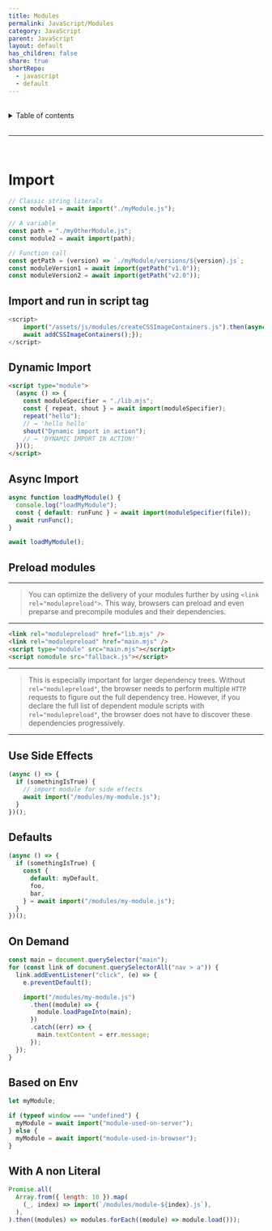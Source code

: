 ```yaml
---
title: Modules
permalink: JavaScript/Modules
category: JavaScript
parent: JavaScript
layout: default
has_children: false
share: true
shortRepo:
  - javascript
  - default
---
```


<br/>

<details markdown="block">                
<summary>                
Table of contents                
</summary>                
{: .text-delta }                
1. TOC                
{:toc}                
</details>

<br/>

---

<br/>

# Import

```javascript
// Classic string literals
const module1 = await import("./myModule.js");

// A variable
const path = "./myOtherModule.js";
const module2 = await import(path);

// Function call
const getPath = (version) => `./myModule/versions/${version}.js`;
const moduleVersion1 = await import(getPath("v1.0"));
const moduleVersion2 = await import(getPath("v2.0"));
```

## Import and run in script tag

```javascript
<script>
    import("/assets/js/modules/createCSSImageContainers.js").then(async (module) => {const {addCSSImageContainers} = module;
    await addCSSImageContainers();});
</script>
```

## Dynamic Import

```html
<script type="module">
  (async () => {
    const moduleSpecifier = "./lib.mjs";
    const { repeat, shout } = await import(moduleSpecifier);
    repeat("hello");
    // → 'hello hello'
    shout("Dynamic import in action");
    // → 'DYNAMIC IMPORT IN ACTION!'
  })();
</script>
```

## Async Import

```javascript
async function loadMyModule() {
  console.log("loadMyModule");
  const { default: runFunc } = await import(moduleSpecifier(file));
  await runFunc();
}

await loadMyModule();
```

## Preload modules

---

> You can optimize the delivery of your modules further by using `<link rel="modulepreload">`.
> This way, browsers can preload and even preparse and precompile modules and their dependencies.

---

```html
<link rel="modulepreload" href="lib.mjs" />
<link rel="modulepreload" href="main.mjs" />
<script type="module" src="main.mjs"></script>
<script nomodule src="fallback.js"></script>
```

---

> This is especially important for larger dependency trees.
> Without `rel="modulepreload"`,
> the browser needs to perform multiple `HTTP` requests to figure out the full dependency tree.
> However, if you declare the full list of dependent module scripts with `rel="modulepreload"`,
> the browser does not have to discover these dependencies progressively.

---

## Use Side Effects

```javascript
(async () => {
  if (somethingIsTrue) {
    // import module for side effects
    await import("/modules/my-module.js");
  }
})();
```

## Defaults

```javascript
(async () => {
  if (somethingIsTrue) {
    const {
      default: myDefault,
      foo,
      bar,
    } = await import("/modules/my-module.js");
  }
})();
```

## On Demand

```javascript
const main = document.querySelector("main");
for (const link of document.querySelectorAll("nav > a")) {
  link.addEventListener("click", (e) => {
    e.preventDefault();

    import("/modules/my-module.js")
      .then((module) => {
        module.loadPageInto(main);
      })
      .catch((err) => {
        main.textContent = err.message;
      });
  });
}
```

## Based on Env

```javascript
let myModule;

if (typeof window === "undefined") {
  myModule = await import("module-used-on-server");
} else {
  myModule = await import("module-used-in-browser");
}
```

## With A non Literal

```javascript
Promise.all(
  Array.from({ length: 10 }).map(
    (_, index) => import(`/modules/module-${index}.js`),
  ),
).then((modules) => modules.forEach((module) => module.load()));
```
